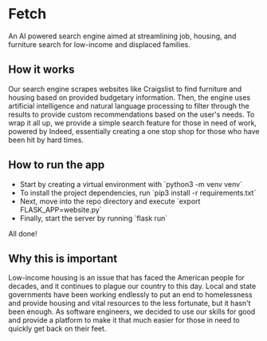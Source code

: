 <h1>Fetch</h1>
An AI powered search engine aimed at streamlining job, housing, and furniture search for low-income and displaced families.
<br>

<h2>How it works</h2>
Our search engine scrapes websites like Craigslist to find furniture and housing based on provided budgetary information. Then, the engine uses artificial intelligence and natural language processing to filter through the results to provide custom recommendations based on the user's needs. To wrap it all up, we provide a simple search feature for those in need of work, powered by Indeed, essentially creating a one stop shop for those who have been hit by hard times.
<br>

<h2>How to run the app</h2>
<ul>
 <li>Start by creating a virtual environment with `python3 -m venv venv`</li>
 <li>To install the project dependencies, run `pip3 install -r requirements.txt`</li>
 <li>Next, move into the repo directory and execute `export FLASK_APP=website.py`</li>
 <li>Finally, start the server by running `flask run`</li>
</ul>
All done!
<br>

<h2>Why this is important</h2>
Low-income housing is an issue that has faced the American people for decades, and it continues to plague our country to this day. Local and state governments have been working endlessly to put an end to homelessness and provide housing and vital resources to the less fortunate, but it hasn't been enough. As software engineers, we decided to use our skills for good and provide a platform to make it that much easier for those in need to quickly get back on their feet. 
